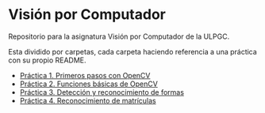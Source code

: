 #   Visión por Computador
Repositorio para la asignatura Visión por Computador de la ULPGC.

Esta dividido por carpetas, cada carpeta haciendo referencia a una práctica con su propio README.

* [Práctica 1. Primeros pasos con OpenCV](https://github.com/DevGiovanniLC/VC/tree/main/P1)
* [Práctica 2. Funciones básicas de OpenCV](https://github.com/DevGiovanniLC/VC/tree/main/P2)
* [Práctica 3. Detección y reconocimiento de formas](https://github.com/DevGiovanniLC/VC/tree/main/P3)
* [Práctica 4. Reconocimiento de matrículas](https://github.com/DevGiovanniLC/VC/tree/main/P4)
